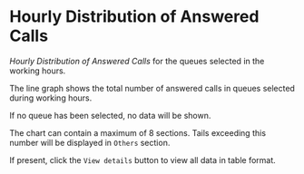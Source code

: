 # Hourly Distribution of Answered Calls

*Hourly Distribution of Answered Calls* for the queues selected in 
the working hours.

The line graph shows the total number of answered calls in queues
selected during working hours.

If no queue has been selected, no data will be shown.

The chart can contain a maximum of 8 sections. Tails exceeding this
number will be displayed in `Others` section.

If present, click the `View details` button to view
all data in table format.
